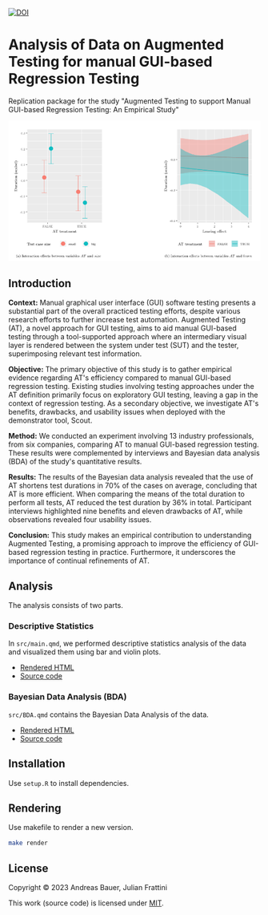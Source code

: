 [![DOI](https://zenodo.org/badge/DOI/10.5281/zenodo.8328166.svg)](https://doi.org/10.5281/zenodo.8328166)

# Analysis of Data on Augmented Testing for manual GUI-based Regression Testing

Replication package for the study "Augmented Testing to support Manual GUI-based Regression Testing: An Empirical Study"

<p align="center"><img src="conditional-effects.png"></p>

## Introduction

**Context:**
Manual graphical user interface (GUI) software testing presents a substantial part of the overall practiced testing efforts, despite various research efforts to further increase test automation.
Augmented Testing (AT), a novel approach for GUI testing, aims to aid manual GUI-based testing through a tool-supported approach where an intermediary visual layer is rendered between the system under test (SUT) and the tester, superimposing relevant test information.

**Objective:**
The primary objective of this study is to gather empirical evidence regarding AT's efficiency compared to manual GUI-based regression testing.
Existing studies involving testing approaches under the AT definition primarily focus on exploratory GUI testing, leaving a gap in the context of regression testing.
As a secondary objective, we investigate AT's benefits, drawbacks, and usability issues when deployed with the demonstrator tool, Scout.

**Method:**
We conducted an experiment involving 13 industry professionals, from six companies, comparing AT to manual GUI-based regression testing.
These results were complemented by interviews and Bayesian data analysis (BDA) of the study's quantitative results.

**Results:**
The results of the Bayesian data analysis revealed that the use of AT shortens test durations in 70% of the cases on average, concluding that AT is more efficient.
When comparing the means of the total duration to perform all tests, AT reduced the test duration by 36% in total.
Participant interviews highlighted nine benefits and eleven drawbacks of AT, while observations revealed four usability issues.

**Conclusion:**
This study makes an empirical contribution to understanding Augmented Testing, a promising approach to improve the efficiency of GUI-based regression testing in practice.
Furthermore, it underscores the importance of continual refinements of AT.

## Analysis

The analysis consists of two parts.

### Descriptive Statistics

In `src/main.qmd`, we performed descriptive statistics analysis of the data and visualized them using bar and violin plots.

- [Rendered HTML](https://andreas-bauer.github.io/AT-study/main.html)
- [Source code](src/main.qmd)

### Bayesian Data Analysis (BDA)

`src/BDA.qmd` contains the Bayesian Data Analysis of the data.

- [Rendered HTML](https://andreas-bauer.github.io/AT-study/BDA.html)
- [Source code](src/BDA.Rmd)

## Installation

Use `setup.R` to install dependencies.

## Rendering

Use makefile to render a new version.

```sh
make render
```

## License

Copyright © 2023 Andreas Bauer, Julian Frattini

This work (source code) is licensed under  [MIT](./LICENSE).
